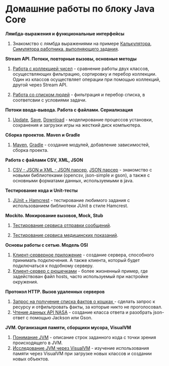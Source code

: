 # Домашние работы по блоку Java Core
**Лямбда-выражения и функциональные интерфейсы**

1. Знакомство с лямбда выражениями на примере [Калькулятора](https://github.com/markunina/1.1.Calculator), [Симулятора работника, выполняющего задания](https://github.com/markunina/1.2.Worker).

**Stream API. Потоки, повторные вызовы, основные методы**

1. [Работа с коллекцией чисел](https://github.com/markunina/2.1.Numbers) - сравнение работы двух классов, 
осуществляющих фильтрацию, сортировку и перебор коллекции. Один из классов осуществляет операции при помощью коллекций, другой через Stream API.

2. [Работа со списком людей](https://github.com/markunina/2.2.People.git) - фильтрация и перебор списка, в соответсвии с условиями задачи.

**Потоки ввода-вывода. Работа с файлами. Сериализация**

1. [Update](https://github.com/markunina/3.1.Update.git), [Save](https://github.com/markunina/3.2.Update.git), [Download](https://github.com/markunina/3.3.Download.git) - моделирование процессов установки, сохранения и загрузки игры на жесткий диск компьютера.

**Сборка проектов. Maven и Gradle**

1. [Maven](https://github.com/markunina/4.1.Maven.git), [Gradle](https://github.com/markunina/4.2.Gradle.git) - создание модулей, добавление зависимостей, сборка проекта.

**Работа с файлами CSV, XML, JSON**

1. [CSV - JSON и XML - JSON парсер](https://github.com/markunina/5.1_2.CSV_JSON_XML), [JSON парсер](https://github.com/markunina/5.3.JSON.git) - знакомство с новыми библиотеками (opencsv, json-simple и gson), а также с основными форматами данных, используемыми в java.

**Тестирование кода и Unit-тесты**

1. [JUnit + Hamcrest](https://github.com/markunina/6.-JUnitHamcrest.git) - тестирование любимого задания с использованием библиотеки JUnit в стиле Hamcrest.

**Mockito. Мокирование вызовов, Mock, Stub**

1. [Тестирование сервиса отправки сообщений](https://github.com/markunina/geo-service.git).


2. [Тестирование сервиса медицинских показаний](https://github.com/markunina/healthcare-service.git).

**Основы работы с сетью. Модель OSI**

1. [Клиент-серверное приложение](https://github.com/markunina/8.1.Server.git) - создание сервера, способного принимать подключения.
А также клиента, который будет подключаться к подобному серверу.
2. [Клиент-сервер с рюшечками](https://github.com/markunina/8.2.Server.git) - более жизненный пример, где задействован файл hosts, часто используемый при настройке окружения.

**Протокол HTTP. Вызов удаленных серверов**

1. [Запрос на получение списка фактов о кошках ](https://github.com/markunina/9.1.CatFacts.git) - сделать запрос к ресурсу и отфильтровать факты, за которые никто не проголосовал.
2. [Чтение данных API NASA](https://github.com/markunina/9.2.Nasa.git) - создание класса ответа и разобрать json-ответ с помощью Jackson или Gson.

**JVM. Организация памяти, сборщики мусора, VisualVM**

1. [Понимание JVM](https://github.com/markunina/10.1.JvmComprehension) - описание строк заданного кода с точки зрения происходящего в JVM.
2. [Исследование JVM через VisualVM](https://github.com/markunina/10.2.JvmExperience.git) - изучение использования памяти через VisualVM при загрузке новых классов и создании новых объектов.





